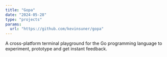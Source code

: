```yaml
---
title: "Gopa"
date: "2024-05-28"
type: "projects"
params:
  url: "https://github.com/kevinsuner/gopa"
---
```


A cross-platform terminal playground for the Go programming language to
experiment, prototype and get instant feedback.
